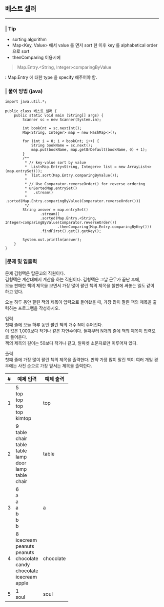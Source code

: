 ## 베스트 셀러
---
### | Tip
- sorting algorithm
- Map<Key, Value> 에서 value 를 먼저 sort 한 이후 key 를 alphabetical order 으로 sort 
- thenComparing 이용시에
> Map.Entry.<String, Integer>comparingByValue     

: Map.Entry 에 대한 type 을 specify 해주어야 함. 
<br>

### | 풀이 방법 (java)
```
import java.util.*;

public class 베스트_셀러 {
    public static void main (String[] args) {
        Scanner sc = new Scanner(System.in);

        int bookCnt = sc.nextInt();
        Map<String, Integer> map = new HashMap<>();

        for (int i = 0; i < bookCnt; i++) {
            String bookName = sc.next();
            map.put(bookName, map.getOrDefault(bookName, 0) + 1);
        }
        /**
         * // key-value sort by value
         *  List<Map.Entry<String, Integer>> list = new ArrayList<>(map.entrySet());
         *  list.sort(Map.Entry.comparingByValue());
         *
         * // Use Comparator.reverseOrder() for reverse ordering
         * unSortedMap.entrySet()
         *   .stream()
         *   .sorted(Map.Entry.comparingByValue(Comparator.reverseOrder()))
         */
        String answer = map.entrySet()
                .stream()
                .sorted(Map.Entry.<String, Integer>comparingByValue(Comparator.reverseOrder())
                        .thenComparing(Map.Entry.comparingByKey()))
                .findFirst().get().getKey();

        System.out.println(answer);
    }
}
```

### |문제 및 입출력  

문제
김형택은 탑문고의 직원이다.  
김형택은 계산대에서 계산을 하는 직원이다. 김형택은 그날 근무가 끝난 후에,  
오늘 판매한 책의 제목을 보면서 가장 많이 팔린 책의 제목을 칠판에 써놓는 일도 같이 하고 있다.  

오늘 하루 동안 팔린 책의 제목이 입력으로 들어왔을 때, 가장 많이 팔린 책의 제목을 출력하는 프로그램을 작성하시오.  

입력  
첫째 줄에 오늘 하루 동안 팔린 책의 개수 N이 주어진다.  
이 값은 1,000보다 작거나 같은 자연수이다. 둘째부터 N개의 줄에 책의 제목이 입력으로 들어온다.  
책의 제목의 길이는 50보다 작거나 같고, 알파벳 소문자로만 이루어져 있다.  
 
출력  
첫째 줄에 가장 많이 팔린 책의 제목을 출력한다. 만약 가장 많이 팔린 책이 여러 개일 경우에는 사전 순으로 가장 앞서는 제목을 출력한다.  

 |#| 예제 입력 | 예제 출력 |
 |--|--|---|
 |1| 5 <br/> top <br/> top <br/> top <br/> top <br/> kimtop | top |
 |2 | 9 <br/> table <br/> chair <br/> table <br/> table <br/> lamp <br/> door <br/> lamp <br/> table <br/> chair |table |
 |3| 6 <br/> a <br/> a <br/> a <br/> b <br/> b <br/> b | a |
 |4| 8 <br> icecream <br/> peanuts <br/> peanuts <br/> chocolate <br/> candy<br/> chocolate <br/> icecream <br/> apple | chocolate |
 |5| 1 <br/> soul | soul |
